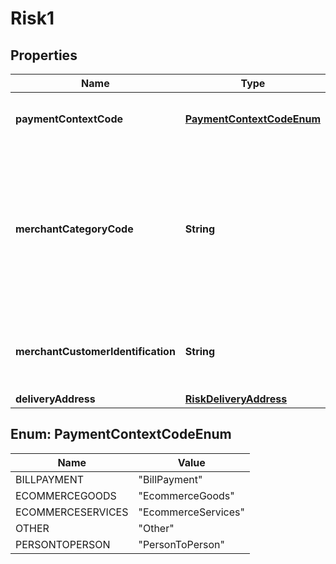 
# Risk1

## Properties
Name | Type | Description | Notes
------------ | ------------- | ------------- | -------------
**paymentContextCode** | [**PaymentContextCodeEnum**](#PaymentContextCodeEnum) | Specifies the payment context |  [optional]
**merchantCategoryCode** | **String** | Category code conforms to ISO 18245, related to the type of services or goods the merchant provides for the transaction |  [optional]
**merchantCustomerIdentification** | **String** | The unique customer identifier of the PSU with the merchant. |  [optional]
**deliveryAddress** | [**RiskDeliveryAddress**](RiskDeliveryAddress.md) |  |  [optional]


<a name="PaymentContextCodeEnum"></a>
## Enum: PaymentContextCodeEnum
Name | Value
---- | -----
BILLPAYMENT | &quot;BillPayment&quot;
ECOMMERCEGOODS | &quot;EcommerceGoods&quot;
ECOMMERCESERVICES | &quot;EcommerceServices&quot;
OTHER | &quot;Other&quot;
PERSONTOPERSON | &quot;PersonToPerson&quot;




